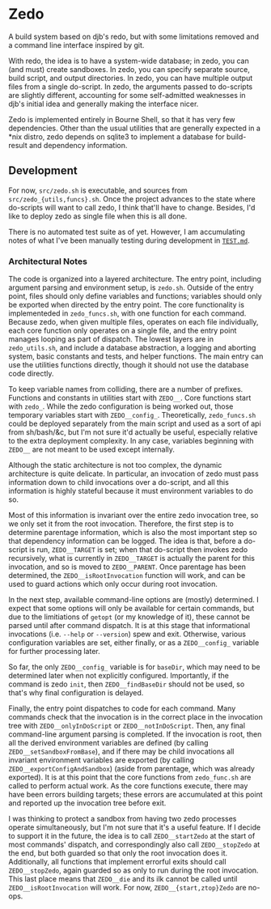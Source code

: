 # Zedo

A build system based on djb's redo, but with some limitations removed and a command line interface inspired by git.

With redo, the idea is to have a system-wide database; in zedo, you can (and must) create sandboxes.
In zedo, you can specify separate source, build script, and output directories.
In zedo, you can have multiple output files from a single do-script.
In zedo, the arguments passed to do-scripts are slightly different, accounting for some self-admitted weaknesses in djb's initial idea and generally making the interface nicer.

Zedo is implemented entirely in Bourne Shell, so that it has very few dependencies.
Other than the usual utilities that are generally expected in a \*nix distro, zedo depends on sqlite3 to implement a database for build-result and dependency information.


## Development

For now, `src/zedo.sh` is executable, and sources from `src/zedo_{utils,funcs}.sh`.
Once the project advances to the state where do-scripts will want to call zedo, I think that'll have to change.
Besides, I'd like to deploy zedo as single file when this is all done.

There is no automated test suite as of yet.
However, I am accumulating notes of what I've been manually testing during development in [`TEST.md`](TEST.md).

### Architectural Notes

The code is organized into a layered architecture.
The entry point, including argument parsing and environment setup, is `zedo.sh`.
Outside of the entry point, files should only define variables and functions; variables should only be exported when directed by the entry point.
The core functionality is implementeded in `zedo_funcs.sh`, with one function for each command.
Because zedo, when given multiple files, operates on each file individually, each core function only operates on a single file, and the entry point manages looping as part of dispatch.
The lowest layers are in `zedo_utils.sh`, and include a database abstraction, a logging and aborting system, basic constants and tests, and helper functions.
The main entry can use the utilities functions directly, though it should not use the database code directly.

To keep variable names from colliding, there are a number of prefixes.
Functions and constants in utilities start with `ZEDO__`.
Core functions start with `zedo_`.
While the zedo configuration is being worked out, those temporary variables start with `ZEDO__config_`.
Theoretically, `zedo_funcs.sh` could be deployed separately from the main script and used as a sort of api from sh/bash/&c, but I'm not sure it'd actually be useful, especially relative to the extra deployment complexity.
In any case, variables beginning with `ZEDO__` are not meant to be used except internally.


Although the static architecture is not too complex, the dynamic architecture is quite delicate.
In particular, an invocation of zedo must pass information down to child invocations over a do-script, and all this information is highly stateful because it must environment variables to do so.

Most of this information is invariant over the entire zedo invocation tree, so we only set it from the root invocation.
Therefore, the first step is to determine parentage information, which is also the most important step so that dependency information can be logged.
The idea is that, before a do-script is run, `ZEDO__TARGET` is set; when that do-script then invokes zedo recursively, what is currently in `ZEDO__TARGET` is actually the parent for this invocation, and so is moved to `ZEDO__PARENT`.
Once parentage has been determined, the `ZEDO__isRootInvocation` function will work, and can be used to guard actions which only occur during root invocation.

In the next step, available command-line options are (mostly) determined.
I expect that some options will only be available for certain commands, but due to the limitiations of `getopt` (or my knowledge of it), these cannot be parsed until after command dispatch.
It is at this stage that informational invocations (i.e. `--help` or `--version`) spew and exit.
Otherwise, various configuration variables are set, either finally, or as a `ZEDO__config_` variable for further processing later.

So far, the only `ZEDO__config_` variable is for `baseDir`, which may need to be determined later when not explicitly configured.
Importantly, if the command is zedo `init`, then `ZEDO__findBaseDir` should not be used, so that's why final configuration is delayed.

Finally, the entry point dispatches to code for each command.
Many commands check that the invocation is in the correct place in the invocation tree with `ZEDO__onlyInDoScript` or `ZEDO__notInDoScript`.
Then, any final command-line argument parsing is completed.
If the invocation is root, then all the derived environment variables are defined (by calling `ZEDO__setSandboxFromBase`), and if there may be child invocations all invariant environment variables are exported (by calling `ZEDO__exportConfigAndSandbox`) (aside from parentage, which was already exported).
It is at this point that the core functions from `zedo_func.sh` are called to perform actual work.
As the core functions execute, there may have been errors building targets; these errors are accumulated at this point and reported up the invocation tree before exit.


I was thinking to protect a sandbox from having two zedo processes operate simultaneously, but I'm not sure that it's a useful feature.
If I decide to support it in the future, the idea is to call `ZEDO__startZedo` at the start of most commands' dispatch, and correspondingly also call `ZEDO__stopZedo` at the end, but both guarded so that only the root invocation does it.
Additionally, all functions that implement errorful exits should call `ZEDO__stopZedo`, again guarded so as only to run during the root invocation.
This last place means that `ZEDO__die` and its ilk cannot be called until `ZEDO__isRootInvocation` will work.
For now, `ZEDO__{start,ztop}Zedo` are no-ops.